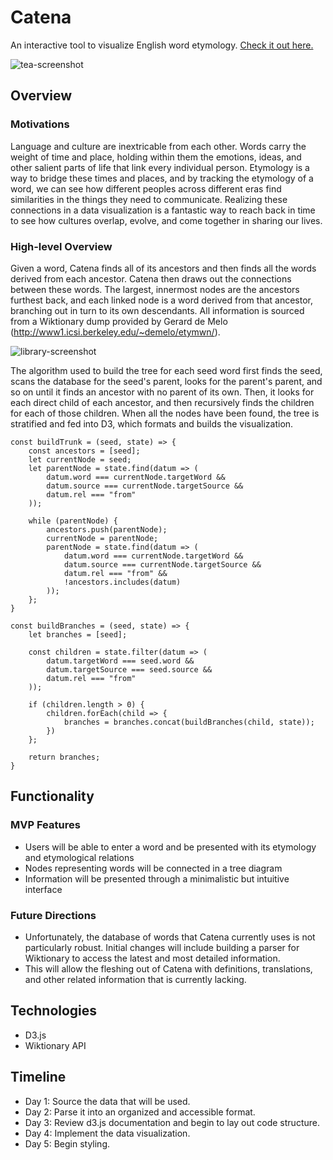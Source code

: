 # Catena

An interactive tool to visualize English word etymology. [Check it out here.](https://clericl.github.io/catena/)

![tea-screenshot](https://github.com/clericl/catena/raw/master/assets/media/screenshot3.jpg "tea")

## Overview

### Motivations

Language and culture are inextricable from each other. Words carry the weight of time and place, holding within them the emotions, ideas, and other salient parts of life that link every individual person. Etymology is a way to bridge these times and places, and by tracking the etymology of a word, we can see how different peoples across different eras find similarities in the things they need to communicate. Realizing these connections in a data visualization is a fantastic way to reach back in time to see how cultures overlap, evolve, and come together in sharing our lives.

### High-level Overview

Given a word, Catena finds all of its ancestors and then finds all the words derived from each ancestor. Catena then draws out the connections between these words. The largest, innermost nodes are the ancestors furthest back, and each linked node is a word derived from that ancestor, branching out in turn to its own descendants. All information is sourced from a Wiktionary dump provided by Gerard de Melo (http://www1.icsi.berkeley.edu/~demelo/etymwn/).

![library-screenshot](https://github.com/clericl/catena/raw/master/assets/media/screenshot2.jpg "library")

The algorithm used to build the tree for each seed word first finds the seed, scans the database for the seed's parent, looks for the parent's parent, and so on until it finds an ancestor with no parent of its own. Then, it looks for each direct child of each ancestor, and then recursively finds the children for each of those children. When all the nodes have been found, the tree is stratified and fed into D3, which formats and builds the visualization.

```
const buildTrunk = (seed, state) => {
    const ancestors = [seed];
    let currentNode = seed;
    let parentNode = state.find(datum => (
        datum.word === currentNode.targetWord &&
        datum.source === currentNode.targetSource &&
        datum.rel === "from"
    ));

    while (parentNode) {
        ancestors.push(parentNode);
        currentNode = parentNode;
        parentNode = state.find(datum => (
            datum.word === currentNode.targetWord &&
            datum.source === currentNode.targetSource &&
            datum.rel === "from" &&
            !ancestors.includes(datum)
        ));
    };
}

const buildBranches = (seed, state) => {
    let branches = [seed];

    const children = state.filter(datum => (
        datum.targetWord === seed.word &&
        datum.targetSource === seed.source &&
        datum.rel === "from"
    ));

    if (children.length > 0) {
        children.forEach(child => {
            branches = branches.concat(buildBranches(child, state));
        })
    };

    return branches;
}
```

## Functionality

### MVP Features
 
* Users will be able to enter a word and be presented with its etymology and etymological relations
* Nodes representing words will be connected in a tree diagram
* Information will be presented through a minimalistic but intuitive interface

### Future Directions

* Unfortunately, the database of words that Catena currently uses is not particularly robust. Initial changes will include building a parser for Wiktionary to access the latest and most detailed information.
* This will allow the fleshing out of Catena with definitions, translations, and other related information that is currently lacking.

## Technologies

* D3.js
* Wiktionary API

## Timeline

* Day 1: Source the data that will be used.
* Day 2: Parse it into an organized and accessible format.
* Day 3: Review d3.js documentation and begin to lay out code structure.
* Day 4: Implement the data visualization.
* Day 5: Begin styling.
